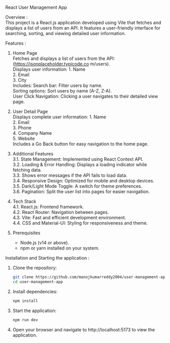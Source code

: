 React User Management App  

Overview :  
This project is a React.js application developed using Vite that fetches and displays a list of users from an API. It features a user-friendly interface for searching, sorting, and viewing detailed user information.  

Features :  

1. Home Page  
    Fetches and displays a list of users from the API: (https://jsonplaceholder.typicode.co    m/users).  
    Displays user information:
        1. Name  
        2. Email  
        3. City  
    Includes:
        Search bar: Filter users by name.  
        Sorting options: Sort users by name (A-Z, Z-A).  
        User Click Navigation: Clicking a user navigates to their detailed view page.  

2. User Detail Page  
    Displays complete user information:
        1. Name  
        2. Email  
        3. Phone  
        4. Company Name  
        5. Website  
    Includes a Go Back button for easy navigation to the home page.  

3. Additional Features  
    3.1. State Management: Implemented using React Context API.  
    3.2. Loading & Error Handling:  Displays a loading indicator while fetching data.  
    3.3. Shows error messages if the API fails to load data.  
    3.4. Responsive Design: Optimized for mobile and desktop devices.  
    3.5. Dark/Light Mode Toggle: A switch for theme preferences.  
    3.6. Pagination: Split the user list into pages for easier navigation.  

4. Tech Stack  
    4.1. React.js: Frontend framework.  
    4.2. React Router: Navigation between pages.  
    4.3. Vite: Fast and efficient development environment.  
    4.4. CSS and Material-UI: Styling for responsiveness and theme.  

5. Prerequisites  
    - Node.js (v14 or above).  
    - npm or yarn installed on your system.  

Installation and Starting the application  : 

1. Clone the repository:  
   ```bash  
   git clone https://github.com/manojkumarreddy2004/user-management-app.git 
   cd user-management-app  
2. Install dependencies:
    ```bash
    npm install
3. Start the application:
    ```bash
    npm run dev
4. Open your browser and navigate to http://localhost:5173 to view the application.
